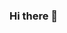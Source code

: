 ### Hi there 👋

<!--
**InconuDuWeb/InconuDuWeb** is a ✨ _special_ ✨ repository because its `README.md` (this file) appears on your GitHub profile.

Here are some ideas to get you started:

- Salutations, le leaj uniquement des bots discord payant/pas tres connu mais pratique ! on se retrouve bientot pour de gros bots.
-->
